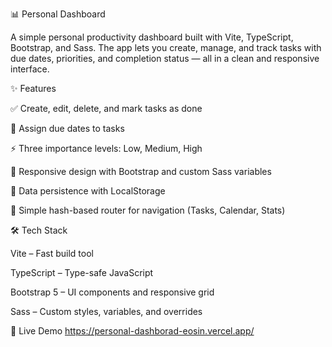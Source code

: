 📊 Personal Dashboard

A simple personal productivity dashboard built with Vite, TypeScript, Bootstrap, and Sass.
The app lets you create, manage, and track tasks with due dates, priorities, and completion status — all in a clean and responsive interface.

✨ Features

✅ Create, edit, delete, and mark tasks as done

📅 Assign due dates to tasks

⚡ Three importance levels: Low, Medium, High

🎨 Responsive design with Bootstrap and custom Sass variables

💾 Data persistence with LocalStorage

🔗 Simple hash-based router for navigation (Tasks, Calendar, Stats)


🛠️ Tech Stack

Vite
 – Fast build tool

TypeScript
 – Type-safe JavaScript

Bootstrap 5
 – UI components and responsive grid

Sass
 – Custom styles, variables, and overrides

 🔗 Live Demo
 https://personal-dashborad-eosin.vercel.app/
